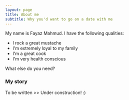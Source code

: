 ```yaml
---
layout: page
title: About me
subtitle: Why you'd want to go on a date with me
---
```


My name is Fayaz Mahmud. I have the following qualities:

- I rock a great mustache
- I'm extremely loyal to my family
- I'm a great cook
- I'm very health conscious

What else do you need?

### My story

To be written >> Under construction! :)
